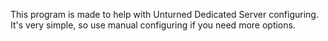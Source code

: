 This program is made to help with Unturned Dedicated Server configuring.
It's very simple, so use manual configuring if you need more options.
